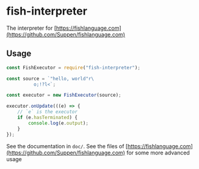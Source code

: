fish-interpreter
================

The interpreter for [https://fishlanguage.com](https://github.com/Suppen/fishlanguage.com)

Usage
-----

```javascript
const FishExecutor = require("fish-interpreter");

const source = `"hello, world"r\
          o;!?l<`;

const executor = new FishExecutor(source);

executor.onUpdate(((e) => {
	// `e` is the executor
	if (e.hasTerminated) {
		console.log(e.output);
	}
});
```

See the documentation in `doc/`. See the files of [https://fishlanguage.com](https://github.com/Suppen/fishlanguage.com) for some more advanced usage
